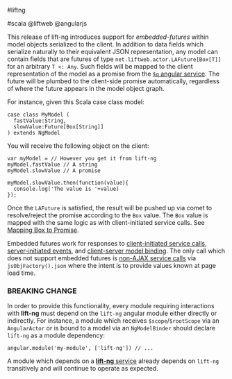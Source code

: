 #liftng

#scala @liftweb @angularjs

This release of lift-ng introduces support for *embedded-futures* within model objects serialized to the client.
In addition to data fields which serialize naturally to their equivalent JSON representation, any model can contain fields that are futures of type `net.liftweb.actor.LAFuture[Box[T]]` for an arbitrary `T <: Any`.
Such fields will be mapped to the client representation of the model as a promise from the [`$q` angular service](http://docs.angularjs.org/api/ng.$q).
The future will be plumbed to the client-side promise automatically, regardless of where the future appears in the model object graph.

For instance, given this Scala case class model:

    case class MyModel (
      fastValue:String,
      slowValue:Future[Box[String]]
    ) extends NgModel


You will receive the following object on the client:

    var myModel = // However you get it from lift-ng
    myModel.fastValue // A string
    myModel.slowValue // A promise

    myModel.slowValue.then(function(value){
      console.log('The value is '+value)
    });

Once the `LAFuture` is satisfied, the result will be pushed up via comet to resolve/reject the promise according to the `Box` value.
The `Box` value is mapped with the same logic as with client-initiated service calls.
See [Mapping Box to Promise](https://github.com/joescii/lift-ng#mapping-box-to-promise).

Embedded futures work for responses to [client-initiated service calls](https://github.com/joescii/lift-ng#client-initiated-service-calls), [server-initiated events](https://github.com/joescii/lift-ng#server-initiated-events), and [client-server model binding](https://github.com/joescii/lift-ng#client-server-model-binding).
The only call which does not support embedded futures is [non-AJAX service calls](https://github.com/joescii/lift-ng#non-ajax) via `jsObjFactory().json` where the intent is to provide values known at page load time.

### BREAKING CHANGE
In order to provide this functionality, every module requiring interactions with **lift-ng** must depend on the `lift-ng` angular module either directly or indirectly.
For instance, a module which receives `$scope`/`$rootScope` via an `AngularActor` or is bound to a model via an `NgModelBinder` should declare `lift-ng` as a module dependency:

    angular.module('my-module', ['lift-ng']) // ...

A module which depends on a [**lift-ng** service](https://github.com/joescii/lift-ng#client-initiated-service-calls) already depends on `lift-ng` transitively and will continue to operate as expected.
